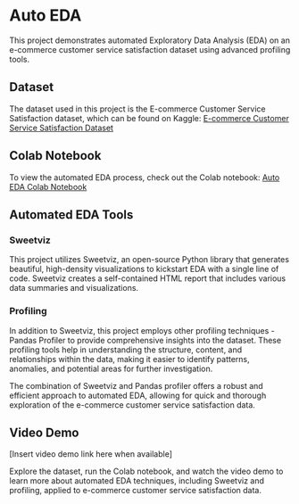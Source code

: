 # Auto EDA

This project demonstrates automated Exploratory Data Analysis (EDA) on an e-commerce customer service satisfaction dataset using advanced profiling tools.

## Dataset
The dataset used in this project is the E-commerce Customer Service Satisfaction dataset, which can be found on Kaggle:
[E-commerce Customer Service Satisfaction Dataset](https://www.kaggle.com/datasets/ddosad/ecommerce-customer-service-satisfaction)

## Colab Notebook
To view the automated EDA process, check out the Colab notebook:
[Auto EDA Colab Notebook](https://colab.research.google.com/drive/1OjejEJhtac8am_2s8dvz5yGmFE4I5tYM?usp=sharing)

## Automated EDA Tools

### Sweetviz
This project utilizes Sweetviz, an open-source Python library that generates beautiful, high-density visualizations to kickstart EDA with a single line of code. Sweetviz creates a self-contained HTML report that includes various data summaries and visualizations.

### Profiling
In addition to Sweetviz, this project employs other profiling techniques - Pandas Profiler to provide comprehensive insights into the dataset. These profiling tools help in understanding the structure, content, and relationships within the data, making it easier to identify patterns, anomalies, and potential areas for further investigation.

The combination of Sweetviz and Pandas profiler offers a robust and efficient approach to automated EDA, allowing for quick and thorough exploration of the e-commerce customer service satisfaction data.

## Video Demo
[Insert video demo link here when available]

Explore the dataset, run the Colab notebook, and watch the video demo to learn more about automated EDA techniques, including Sweetviz and profiling, applied to e-commerce customer service satisfaction data.